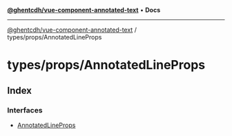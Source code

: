 [**@ghentcdh/vue-component-annotated-text**](../../../README.md) • **Docs**

***

[@ghentcdh/vue-component-annotated-text](../../../modules.md) / types/props/AnnotatedLineProps

# types/props/AnnotatedLineProps

## Index

### Interfaces

- [AnnotatedLineProps](interfaces/AnnotatedLineProps.md)
